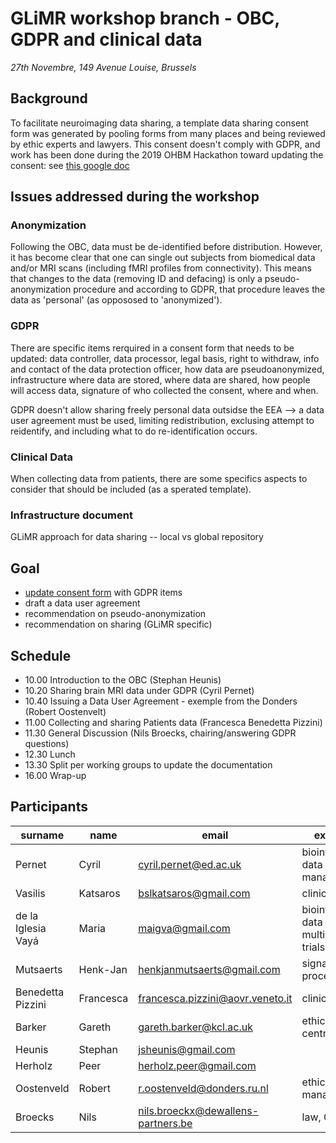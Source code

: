 # GLiMR workshop branch - OBC, GDPR and clinical data
_27th Novembre, 149 Avenue Louise, Brussels_

## Background

To facilitate neuroimaging data sharing, a template data sharing consent form was generated by pooling forms from many places and being reviewed by ethic experts and lawyers. This consent doesn't comply with GDPR, and work has been done during the 2019 OHBM Hackathon toward updating the consent: see [this google doc](https://docs.google.com/document/d/1Mfbl4DZAw7MRPjSxIiM5sfYU4gX-pcghgj5M1qb84jg/edit)

## Issues addressed during the workshop

### Anonymization

Following the OBC, data must be de-identified before distribution. However, it has become clear that one can single out subjects from biomedical data and/or MRI scans (including fMRI profiles from connectivity). This means that changes to the data (removing ID and defacing) is only a pseudo-anonymization procedure and according to GDPR, that procedure leaves the data as 'personal' (as oppososed to 'anonymized').

### GDPR

There are specific items rerquired in a consent form that needs to be updated: data controller, data processor, legal basis, right to withdraw, info and contact of the data protection officer, how data are pseudoanonymized, infrastructure where data are stored, where data are shared, how people will access data, signature of who collected the consent, where and when.

GDPR doesn't allow sharing freely personal data outsidse the EEA --> a data user agreement must be used, limiting redistribution, exclusing attempt to reidentify, and including what to do re-identification occurs.

### Clinical Data

When collecting data from patients, there are some specifics aspects to consider that should be included (as a sperated template).

### Infrastructure document

GLiMR approach for data sharing -- local vs global repository

## Goal

* [update consent form](https://github.com/CPernet/open-brain-consent/blob/GLiMR-workshop/docs/source/ultimate.rst) with GDPR items
* draft a data user agreement
* recommendation on pseudo-anonymization
* recommendation on sharing (GLiMR specific)

## Schedule

- 10.00 Introduction to the OBC (Stephan Heunis)
- 10.20 Sharing brain MRI data under GDPR (Cyril Pernet)
- 10.40 Issuing a Data User Agreement - exemple from the Donders (Robert Oostenvelt)
- 11.00 Collecting and sharing Patients data (Francesca Benedetta Pizzini)
- 11.30 General Discussion (Nils Broecks, chairing/answering GDPR questions)
- 12.30 Lunch
- 13.30 Split per working groups to update the documentation
- 16.00 Wrap-up

## Participants

| surname | name | email | expertise |
| ------- | ---- | ----- | --------- |
| Pernet	           | Cyril      |	cyril.pernet@ed.ac.uk	             | bioinformatics, data management |
| Vasilis 	         | Katsaros	  | bslkatsaros@gmail.com	             | clinical|
| de la Iglesia Vayá | Maria      |	maigva@gmail.com	                 | bioinformatics, data base, multi-centre trials|
| Mutsaerts 	       |Henk-Jan 	  | henkjanmutsaerts@gmail.com	       | signal processing|
| Benedetta Pizzini  | Francesca 	| francesca.pizzini@aovr.veneto.it	 | clinical|
| Barker	           | Gareth	    | gareth.barker@kcl.ac.uk	           | ethic,  multi-centre trials|
| Heunis 	           | Stephan 	  | jsheunis@gmail.com                 | |
| Herholz            | Peer 	    | herholz.peer@gmail.com             | |
| Oostenveld	       | Robert	    | r.oostenveld@donders.ru.nl	       | ethic, data management|
| Broecks   	       | Nils  	    | nils.broeckx@dewallens-partners.be | law, GDPR|
